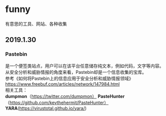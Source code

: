 # funny
有意思的工具、网站、各种收集

## 2019.1.30
### **Pastebin**
是一个便签类站点，用户可以在该平台任意储存纯文本，例如代码，文字等内容。从安全分析和威胁情报的角度来看，Pastebin却是一个信息收集的宝库。  
参考《如何将Pastebin上的信息应用于安全分析和威胁情报领域》https://www.freebuf.com/articles/network/147984.html  
相关工具：  
**dumpmon**（https://twitter.com/dumpmon）
**PasteHunter**（https://github.com/kevthehermit/PasteHunter）
**YARA**(https://virustotal.github.io/yara/)
